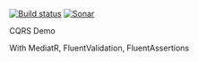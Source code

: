 [![Build status](https://ci.appveyor.com/api/projects/status/e2l7sit0nqwsooo4/branch/master?svg=true)](https://ci.appveyor.com/project/adrianiftode/invoicingsystem/branch/master)
[![Sonar](https://sonarcloud.io/api/project_badges/measure?project=adrianiftode_InvoicingSystem&metric=alert_status)](https://sonarcloud.io/dashboard?id=adrianiftode_InvoicingSystem)

CQRS Demo

With MediatR, FluentValidation, FluentAssertions
